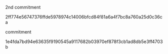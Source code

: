 2nd commitment

2ff774e56747376ffde5978974c14006bfcd84f81a6a4f7bc8a760a25d0c36ca

commitment

1e4fda7bd94e63635f9190545a9117682b03970ef878f3cb1ad8db5e3ff4703b
